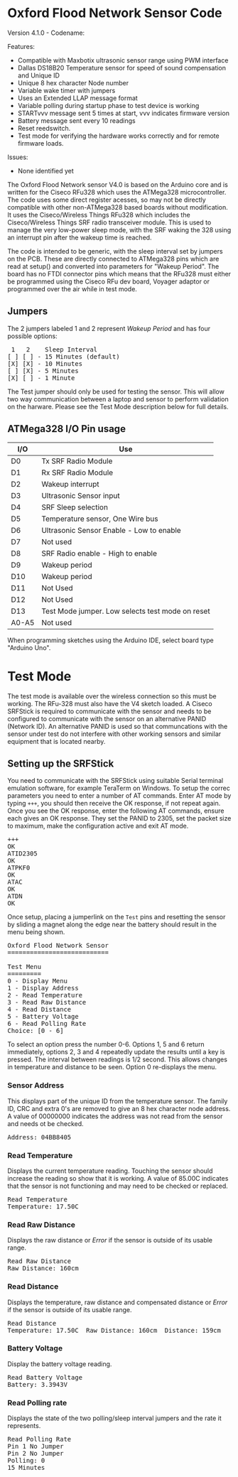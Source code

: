 Oxford Flood Network Sensor Code
=================================

Version 4.1.0 - Codename: 

Features: 
* Compatible with Maxbotix ultrasonic sensor range using PWM interface
* Dallas DS18B20 Temperature sensor for speed of sound compensation and Unique ID
* Unique 8 hex character Node number
* Variable wake timer with jumpers
* Uses an Extended LLAP message format
* Variable polling during startup phase to test device is working
* STARTvvv message sent 5 times at start, vvv indicates firmware version
* Battery message sent every 10 readings
* Reset reedswitch.
* Test mode for verifying the hardware works correctly and for remote firmware loads.

Issues: 
* None identified yet

The Oxford Flood Network sensor V4.0 is based on the Arduino core and is written for the Ciseco RFu328 which uses the ATMega328 microcontroller. The code uses some direct register acesses, so may not be directly compatible with other non-ATMega328 based boards without modification. It uses the Ciseco/Wireless Things RFu328 which includes the Ciseco/Wireless Things SRF radio transceiver module. This is used to manage the very low-power sleep mode, with the SRF waking the 328 using an interrupt pin after the wakeup time is reached.

The code is intended to be generic, with the sleep interval set by jumpers on the PCB. These are directly connected to ATMega328 pins which are read at setup() and converted into parameters for "Wakeup Period". The board has no FTDI connector pins which means that the RFu328 must either be programmed using the Ciseco RFu dev board, Voyager adaptor or programmed over the air while in test mode.

Jumpers
-------

The 2 jumpers labeled 1 and 2 represent *Wakeup Period* and has four possible options:

<pre>
 1   2    Sleep Interval
[ ] [ ] - 15 Minutes (default)
[X] [X] - 10 Minutes
[ ] [X] - 5 Minutes
[X] [ ] - 1 Minute
</pre>

The Test jumper should only be used for testing the sensor. This will allow two way communication between a laptop and sensor to perform validation on the harware. Please see the Test Mode description below for full details.

ATMega328 I/O Pin usage
-----------------------

|I/O|Use|
|---|---|
|D0|Tx SRF Radio Module|
|D1|Rx SRF Radio Module|
|D2|Wakeup interrupt|
|D3|Ultrasonic Sensor input|
|D4|SRF Sleep selection|
|D5|Temperature sensor, One Wire bus|
|D6|Ultrasonic Sensor Enable - Low to enable|
|D7|Not used|
|D8|SRF Radio enable - High to enable|
|D9|Wakeup period|
|D10|Wakeup period|
|D11|Not Used|
|D12|Not Used|
|D13|Test Mode jumper. Low selects test mode on reset|
|A0-A5|Not used|

When programming sketches using the Arduino IDE, select board type "Arduino Uno".

Test Mode
=========

The test mode is available over the wireless connection so this must be working. The RFu-328 must also have the V4 sketch loaded. A Ciseco SRFStick is required to communicate with the sensor and needs to be configured to communicate with the sensor on an alternative PANID (Network ID). An alternative PANID is used so that communcations with the sensor under test do not interfere with other working sensors and similar equipment that is located nearby.

Setting up the SRFStick
-----------------------

You need to communicate with the SRFStick using suitable Serial terminal emulation software, for example TeraTerm on Windows. To setup the correc parameters you need to enter a number of AT commands. Enter AT mode by typing `+++`, you should then receive the OK response, if not repeat again. Once you see the OK response, enter the following AT commands, ensure each gives an OK response. They set the PANID to 2305, set the packet size to maximum, make the configuration active and exit AT mode.

<pre>
+++
OK
ATID2305
OK
ATPKF0
OK
ATAC
OK
ATDN
OK
</pre>

Once setup, placing a jumperlink on the `Test` pins and resetting the sensor by sliding a magnet along the edge near the battery should result in the menu being shown.

<pre>
Oxford Flood Network Sensor
===========================

Test Menu
=========
0 - Display Menu
1 - Display Address
2 - Read Temperature
3 - Read Raw Distance
4 - Read Distance
5 - Battery Voltage
6 - Read Polling Rate
Choice: [0 - 6]
</pre>

To select an option press the number 0-6. Options 1, 5 and 6 return immediately, options 2, 3 and 4 repeatedly update the results until a key is pressed. The interval between readings is 1/2 second. This allows changes in temperature and distance to be seen. Option 0 re-displays the menu.

### Sensor Address
This displays part of the unique ID from the temperature sensor. The family ID, CRC and extra 0's are removed to give an 8 hex character node address. A value of 00000000 indicates the address was not read from the sensor and needs ot be checked.

<pre>
Address: 04BB8405
</pre>

### Read Temperature
Displays the current temperature reading. Touching the sensor should increase the reading so show that it is working. A value of 85.00C indicates that the sensor is not functioning and may need to be checked or replaced.
<pre>
Read Temperature
Temperature: 17.50C
</pre>

### Read Raw Distance
Displays the raw distance or *Error* if the sensor is outside of its usable range.
<pre>
Read Raw Distance
Raw Distance: 160cm
</pre>

### Read Distance
Displays the temperature, raw distance and compensated distance or *Error* if the sensor is outside of its usable range.
<pre>
Read Distance
Temperature: 17.50C  Raw Distance: 160cm  Distance: 159cm
</pre>

### Battery Voltage
Display the battery voltage reading.
<pre>
Read Battery Voltage
Battery: 3.3943V
</pre>

### Read Polling rate
Displays the state of the two polling/sleep interval jumpers and the rate it represents.
<pre>
Read Polling Rate
Pin 1 No Jumper
Pin 2 No Jumper
Polling: 0
15 Minutes
</pre>

